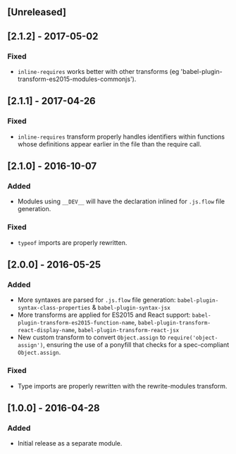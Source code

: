 ## [Unreleased]

## [2.1.2] - 2017-05-02

### Fixed
- `inline-requires` works better with other transforms (eg 'babel-plugin-transform-es2015-modules-commonjs').

## [2.1.1] - 2017-04-26

### Fixed
- `inline-requires` transform properly handles identifiers within functions whose definitions appear earlier in the file than the require call.

## [2.1.0] - 2016-10-07

### Added
- Modules using `__DEV__` will have the declaration inlined for `.js.flow` file generation.

### Fixed
- `typeof` imports are properly rewritten.


## [2.0.0] - 2016-05-25

### Added
- More syntaxes are parsed for `.js.flow` file generation: `babel-plugin-syntax-class-properties` & `babel-plugin-syntax-jsx`
- More transforms are applied for ES2015 and React support: `babel-plugin-transform-es2015-function-name`, `babel-plugin-transform-react-display-name`, `babel-plugin-transform-react-jsx`
- New custom transform to convert `Object.assign` to `require('object-assign')`, ensuring the use of a ponyfill that checks for a spec-compliant `Object.assign`.

### Fixed
- Type imports are properly rewritten with the rewrite-modules transform.


## [1.0.0] - 2016-04-28

### Added
- Initial release as a separate module.
